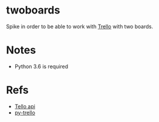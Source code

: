 # twoboards

Spike in order to be able to work with [Trello](https://trello.com/) with two boards.

# Notes
- Python 3.6 is required

# Refs
- [Tello api](https://trello.readme.io/reference)
- [py-trello](https://github.com/sarumont/py-trello/)
